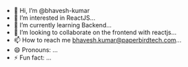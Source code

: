 - 👋 Hi, I’m @bhavesh-kumar
- 👀 I’m interested in ReactJS...
- 🌱 I’m currently learning Backend...
- 💞️ I’m looking to collaborate on the frontend with reactjs...
- 📫 How to reach me bhavesh.kumar@paperbirdtech.com...
- 😄 Pronouns: ...
- ⚡ Fun fact: ...

<!---
bhavesh-kumar-ptpro/bhavesh-kumar-ptpro is a ✨ special ✨ repository because its `README.md` (this file) appears on your GitHub profile.
You can click the Preview link to take a look at your changes.
--->
